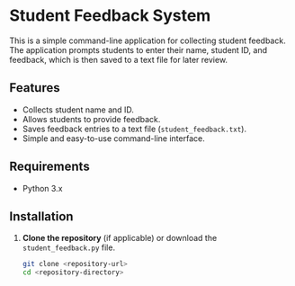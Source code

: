 # Student Feedback System

This is a simple command-line application for collecting student feedback. The application prompts students to enter their name, student ID, and feedback, which is then saved to a text file for later review.

## Features

- Collects student name and ID.
- Allows students to provide feedback.
- Saves feedback entries to a text file (`student_feedback.txt`).
- Simple and easy-to-use command-line interface.

## Requirements

- Python 3.x

## Installation

1. **Clone the repository** (if applicable) or download the `student_feedback.py` file.
   
   ```bash
   git clone <repository-url>
   cd <repository-directory>
